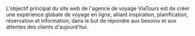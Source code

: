 L'objectif principal du site web de l'agence de voyage ViaTours est de créer une expérience globale de voyage en ligne, alliant inspiration, planification, réservation et information, dans le but de répondre aux besoins et aux attentes des clients d'aujourd'hui.
